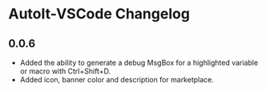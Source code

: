 # AutoIt-VSCode Changelog

## 0.0.6
* Added the ability to generate a debug MsgBox for a highlighted variable or macro with Ctrl+Shift+D.
* Added icon, banner color and description for marketplace.